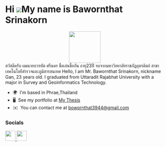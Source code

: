 Hi ![](https://user-images.githubusercontent.com/18350557/176309783-0785949b-9127-417c-8b55-ab5a4333674e.gif)My name is Bawornthat Srinakorn
============================================================================================================================================

<div id="header" align="center">
  <img src="https://media.giphy.com/media/M9gbBd9nbDrOTu1Mqx/giphy.gif" width="100"/>
</div>
สวัสดีครับ ผมนายบวรทัต ศรีนคร ชื่อเล่นชื่อกัน อายุ23ปี จบจากมหาวิทยาลัยราชภัฏอุตรดิตถ์ สาขาเทคโนโลยีสำรวจและภูมิสารสนเทศ Hello, I am Mr. Bawornthat Srinakorn, nickname Gan, 23 years old. I graduated from Uttaradit Rajabhat University with a major in Survey and Geoinformatics Technology.

* 🌍  I'm based in Phrae,Thailand
* 🖥️  See my portfolio at [My Thesis](https://drive.google.com/drive/folders/1L83Ug6pWRbccS0GkRgONT5IoK1AFCK5R?usp=sharing)
* ✉️  You can contact me at [bowornthat3944@gmail.com](mailto:bowornthat3944@gmail.com)


### Socials

<p align="left"> <a href="https://www.facebook.com/GxUxN/" target="_blank" rel="noreferrer"> <picture> <source media="(prefers-color-scheme: dark)" srcset="https://raw.githubusercontent.com/danielcranney/readme-generator/main/public/icons/socials/facebook-dark.svg" /> <source media="(prefers-color-scheme: light)" srcset="https://raw.githubusercontent.com/danielcranney/readme-generator/main/public/icons/socials/facebook.svg" /> <img src="https://raw.githubusercontent.com/danielcranney/readme-generator/main/public/icons/socials/facebook.svg" width="32" height="32" /> </picture> </a> <a href="https://www.github.com/bawornthat3944" target="_blank" rel="noreferrer"> <picture> <source media="(prefers-color-scheme: dark)" srcset="https://raw.githubusercontent.com/danielcranney/readme-generator/main/public/icons/socials/github-dark.svg" /> <source media="(prefers-color-scheme: light)" srcset="https://raw.githubusercontent.com/danielcranney/readme-generator/main/public/icons/socials/github.svg" /> <img src="https://raw.githubusercontent.com/danielcranney/readme-generator/main/public/icons/socials/github.svg" width="32" height="32" /> </picture> </a></p>
